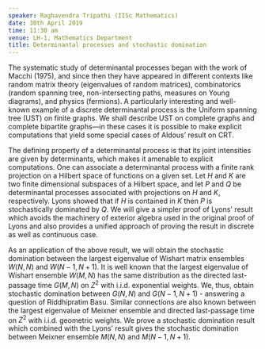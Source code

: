 ```yaml
---
speaker: Raghavendra Tripathi (IISc Mathematics)
date: 30th April 2019
time: 11:30 am
venue: LH-1, Mathematics Department
title: Determinantal processes and stochastic domination
---
```


The systematic study of determinantal processes began with the work of Macchi (1975), and since then they have appeared in different contexts like random matrix theory (eigenvalues of random matrices), combinatorics (random spanning tree, non-intersecting paths, measures on Young diagrams), and physics (fermions). A particularly interesting and well-known example of a discrete determinantal process is the Uniform spanning tree (UST) on finite graphs. We shall describe UST on complete graphs and complete bipartite graphs—in these cases it is possible to make explicit computations that yield some special cases of Aldous’ result on CRT.

The defining property of a determinantal process is that its joint intensities are given by determinants, which makes it amenable to explicit computations. One can associate a determinantal process with a finite rank projection on a Hilbert space of functions on a given set. Let $H$ and $K$ are two finite dimensional subspaces of a Hilbert space, and let $P$ and $Q$ be determinantal processes associated with projections on $H$ and $K$, respectively. Lyons showed that if $H$ is contained in $K$ then $P$ is stochastically dominated by $Q$. We will give a simpler proof of Lyons' result which avoids the machinery of exterior algebra used in the original proof of Lyons and also provides a unified approach of proving the result in discrete as well as continuous case.

As an application of the above result, we will obtain the stochastic domination between the largest eigenvalue of Wishart matrix ensembles $W(N,N)$ and $W(N-1,N+1)$. It is well known that the largest eigenvalue of Wishart ensemble $W(M,N)$ has the same distribution as the directed last-passage time $G(M,N)$ on $Z^2$ with i.i.d. exponential weights. We, thus, obtain stochastic domination between $G(N,N)$ and $G(N-1,N+1)$ - answering a question of Riddhipratim Basu. Similar connections are also known between the largest eigenvalue of Meixner ensemble and directed last-passage time on $Z^2$ with i.i.d. geometric weights. We prove a stochastic domination result which combined with the Lyons’ result gives the stochastic domination between Meixner ensemble $M(N,N)$ and $M(N-1,N+1)$.
